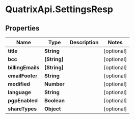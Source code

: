 # QuatrixApi.SettingsResp

## Properties
Name | Type | Description | Notes
------------ | ------------- | ------------- | -------------
**title** | **String** |  | [optional] 
**bcc** | **[String]** |  | [optional] 
**billingEmails** | **[String]** |  | [optional] 
**emailFooter** | **String** |  | [optional] 
**modified** | **Number** |  | [optional] 
**language** | **String** |  | [optional] 
**pgpEnabled** | **Boolean** |  | [optional] 
**shareTypes** | **Object** |  | [optional] 



